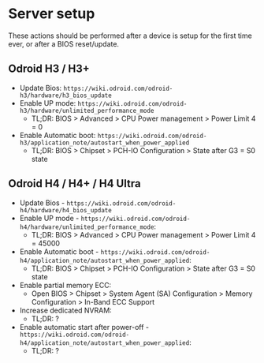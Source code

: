 # Server setup

These actions should be performed after a device is setup for the first time ever, or after a BIOS reset/update.

## Odroid H3 / H3+

- Update Bios: `https://wiki.odroid.com/odroid-h3/hardware/h3_bios_update`
- Enable UP mode: `https://wiki.odroid.com/odroid-h3/hardware/unlimited_performance_mode`
    - TL;DR: BIOS > Advanced > CPU Power management > Power Limit 4 = 0
- Enable Automatic boot: `https://wiki.odroid.com/odroid-h3/application_note/autostart_when_power_applied`
    - TL;DR: BIOS > Chipset > PCH-IO Configuration > State after G3 = S0 state

## Odroid H4 / H4+ / H4 Ultra

- Update Bios - `https://wiki.odroid.com/odroid-h4/hardware/h4_bios_update`
- Enable UP mode - `https://wiki.odroid.com/odroid-h4/hardware/unlimited_performance_mode`:
    - TL;DR: BIOS > Advanced > CPU Power management > Power Limit 4 = 45000
- Enable Automatic boot - `https://wiki.odroid.com/odroid-h4/application_note/autostart_when_power_applied`:
    - TL;DR: BIOS > Chipset > PCH-IO Configuration > State after G3 = S0 state
- Enable partial memory ECC:
    - Open BIOS > Chipset > System Agent (SA) Configuration > Memory Configuration > In-Band ECC Support
- Increase dedicated NVRAM:
    - TL;DR: ? <!-- TODO: Fill in breadcrumbs here-->
- Enable automatic start after power-off - `https://wiki.odroid.com/odroid-h4/application_note/autostart_when_power_applied`:
    - TL;DR: ? <!-- TODO: Fill in breadcrumbs here-->
